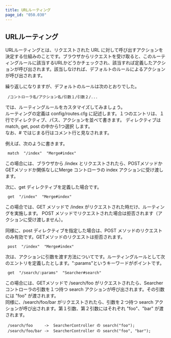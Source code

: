 ```yaml
---
title: URLルーティング
page_id: "050.030"
---
```


## URLルーティング

URLルーティングとは、リクエストされた URL に対して呼び出すアクションを決定する仕組みのことです。ブラウザからリクエストを受け取ると、このルーティングルールに該当するURLかどうかチェックされ、該当すれば定義したアクションが呼び出されます。該当しなければ、デフォルトのルールによるアクションが呼び出されます。
 
繰り返しになりますが、デフォルトのルールは次のとおりでした。

```
 /コントローラ名/アクション名/引数１/引数２/...
```

では、ルーティングルールをカスタマイズしてみましょう。<br>
ルーティングの定義は config/routes.cfg に記述します。１つのエントリは、１行でディレクティブ、パス、アクションを並べて書きます。 ディレクティブは match, get, post の中から1つ選択 します。<br>
なお、# ではじまる行はコメント行と見なされます。

例えば、次のように書きます。

```
 match  "/index"  "Merge#index"
```

この場合には、ブラウザから /index とリクエストされたら、POSTメソッドかGETメソッドか関係なしにMerge コントローラの index アクションに受け渡します。
  
次に、get ディレクティブを定義した場合です。

```
 get  "/index"  "Merge#index"
```

この場合では、GET メソッドで /index がリクエストされた時だけ、ルーティングを実施します。 POST メソッドでリクエストされた場合は拒否されます（アクションに受け渡しません）。
 
同様に、post ディレクティブを指定した場合は、POST メソッドのリクエストのみ有効です。GETメソッドのリクエストは拒否されます。

```
 post  "/index"  "Merge#index"
``` 
 
次は、アクションに引数を渡す方法についてです。ルーティングルールとして次のエントリを定義したとします。":params"というキーワードがポイントです。

```
 get  "/search/:params"  "Searcher#search"
```
 
この場合には、GETメソッドで /search/foo がリクエストされたら、Searcher コントローラの引数を１つ持つ search アクションが呼び出されます。その引数には "foo" が渡されます。<br>
同様に、/search/foo/bar がリクエストされたら、引数を２つ持つ search アクションが呼び出されます。第１引数、第２引数にはそれぞれ "foo"、"bar" が渡されます。

```
 /search/foo     ->  SearcherController の search("foo"); 
 /search/foo/bar ->  SearcherController の search("foo", "bar"); 
```